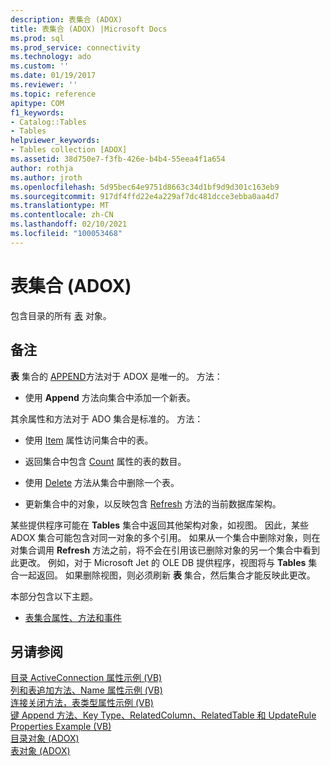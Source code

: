 ```yaml
---
description: 表集合 (ADOX)
title: 表集合 (ADOX) |Microsoft Docs
ms.prod: sql
ms.prod_service: connectivity
ms.technology: ado
ms.custom: ''
ms.date: 01/19/2017
ms.reviewer: ''
ms.topic: reference
apitype: COM
f1_keywords:
- Catalog::Tables
- Tables
helpviewer_keywords:
- Tables collection [ADOX]
ms.assetid: 38d750e7-f3fb-426e-b4b4-55eea4f1a654
author: rothja
ms.author: jroth
ms.openlocfilehash: 5d95bec64e9751d8663c34d1bf9d9d301c163eb9
ms.sourcegitcommit: 917df4ffd22e4a229af7dc481dcce3ebba0aa4d7
ms.translationtype: MT
ms.contentlocale: zh-CN
ms.lasthandoff: 02/10/2021
ms.locfileid: "100053468"
---
```

# <a name="tables-collection-adox"></a>表集合 (ADOX)
包含目录的所有 [表](./table-object-adox.md) 对象。  
  
## <a name="remarks"></a>备注  
 **表** 集合的 [APPEND](./append-method-adox-tables.md)方法对于 ADOX 是唯一的。 方法：  
  
-   使用 **Append** 方法向集合中添加一个新表。  
  
 其余属性和方法对于 ADO 集合是标准的。 方法：  
  
-   使用 [Item](../ado-api/item-property-ado.md) 属性访问集合中的表。  
  
-   返回集合中包含 [Count](../ado-api/count-property-ado.md) 属性的表的数目。  
  
-   使用 [Delete](./delete-method-adox-collections.md) 方法从集合中删除一个表。  
  
-   更新集合中的对象，以反映包含 [Refresh](../ado-api/refresh-method-ado.md) 方法的当前数据库架构。  
  
 某些提供程序可能在 **Tables** 集合中返回其他架构对象，如视图。 因此，某些 ADOX 集合可能包含对同一对象的多个引用。 如果从一个集合中删除对象，则在对集合调用 **Refresh** 方法之前，将不会在引用该已删除对象的另一个集合中看到此更改。 例如，对于 Microsoft Jet 的 OLE DB 提供程序，视图将与 **Tables** 集合一起返回。 如果删除视图，则必须刷新 **表** 集合，然后集合才能反映此更改。  
  
 本部分包含以下主题。  
  
-   [表集合属性、方法和事件](./tables-collection-properties-methods-and-events.md)  
  
## <a name="see-also"></a>另请参阅  
 [目录 ActiveConnection 属性示例 (VB) ](./catalog-activeconnection-property-example-vb.md)   
 [列和表追加方法、Name 属性示例 (VB) ](./columns-and-tables-append-methods-name-property-example-vb.md)   
 [连接关闭方法，表类型属性示例 (VB) ](./connection-close-method-table-type-property-example-vb.md)   
 [键 Append 方法、Key Type、RelatedColumn、RelatedTable 和 UpdateRule Properties Example (VB) ](./keys-append-method-key-type-relatedcolumn-relatedtable-example-vb.md)   
 [目录对象 (ADOX) ](./catalog-object-adox.md)   
 [表对象 (ADOX)](./table-object-adox.md)